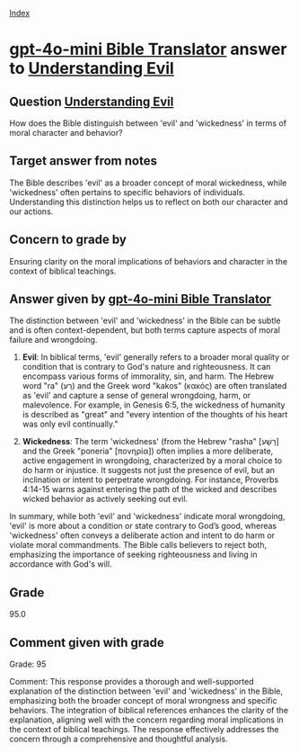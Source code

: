 
[Index](../../index.md)
# [gpt-4o-mini Bible Translator](../../answering_models/gpt-4o-mini_Bible_Translator.md) answer to [Understanding Evil](../../questions/Understanding_Evil.md)

## Question [Understanding Evil](../../questions/Understanding_Evil.md)
How does the Bible distinguish between 'evil' and 'wickedness' in terms of moral character and behavior?

## Target answer from notes
The Bible describes 'evil' as a broader concept of moral wickedness, while 'wickedness' often pertains to specific behaviors of individuals. Understanding this distinction helps us to reflect on both our character and our actions.

## Concern to grade by
Ensuring clarity on the moral implications of behaviors and character in the context of biblical teachings.

## Answer given by [gpt-4o-mini Bible Translator](../../answering_models/gpt-4o-mini_Bible_Translator.md)
The distinction between 'evil' and 'wickedness' in the Bible can be subtle and is often context-dependent, but both terms capture aspects of moral failure and wrongdoing.

1. **Evil**: In biblical terms, 'evil' generally refers to a broader moral quality or condition that is contrary to God's nature and righteousness. It can encompass various forms of immorality, sin, and harm. The Hebrew word "ra" (רַע) and the Greek word "kakos" (κακός) are often translated as 'evil' and capture a sense of general wrongdoing, harm, or malevolence. For example, in Genesis 6:5, the wickedness of humanity is described as "great" and "every intention of the thoughts of his heart was only evil continually."

2. **Wickedness**: The term 'wickedness' (from the Hebrew "rasha" [רָשָׁע] and the Greek "poneria" [πονηρία]) often implies a more deliberate, active engagement in wrongdoing, characterized by a moral choice to do harm or injustice. It suggests not just the presence of evil, but an inclination or intent to perpetrate wrongdoing. For instance, Proverbs 4:14-15 warns against entering the path of the wicked and describes wicked behavior as actively seeking out evil.

In summary, while both 'evil' and 'wickedness' indicate moral wrongdoing, 'evil' is more about a condition or state contrary to God’s good, whereas 'wickedness' often conveys a deliberate action and intent to do harm or violate moral commandments. The Bible calls believers to reject both, emphasizing the importance of seeking righteousness and living in accordance with God's will.

## Grade
95.0

## Comment given with grade
Grade: 95

Comment: This response provides a thorough and well-supported explanation of the distinction between 'evil' and 'wickedness' in the Bible, emphasizing both the broader concept of moral wrongness and specific behaviors. The integration of biblical references enhances the clarity of the explanation, aligning well with the concern regarding moral implications in the context of biblical teachings. The response effectively addresses the concern through a comprehensive and thoughtful analysis.
